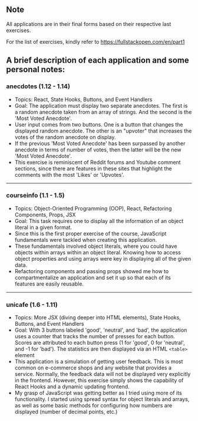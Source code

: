 ## Note

All applications are in their final forms based on their respective last exercises.

For the list of exercises, kindly refer to https://fullstackopen.com/en/part1

## A brief description of each application and some personal notes: 

### anecdotes (1.12 - 1.14)

* Topics: React, State Hooks, Buttons, and Event Handlers
* Goal: The application must display two separate anecdotes. The first is a random anecdote taken from an array of strings. And the second is the 'Most Voted Anecdote'.
* User input comes from two buttons. One is a button that changes the displayed random anecdote. The other is an "upvoter" that increases the votes of the random anecdote on display. 
* If the previous 'Most Voted Anecdote' has been surpassed by another anecdote in terms of number of votes, then the latter will be the new 'Most Voted Anecdote'.
* This exercise is reminiscent of Reddit forums and Youtube comment sections, since there are features in these sites that highlight the comments with the most 'Likes' or 'Upvotes'.

***

### courseinfo (1.1 - 1.5)

* Topics: Object-Oriented Programming (OOP), React, Refactoring Components, Props, JSX
* Goal: This task requires one to display all the information of an object literal in a given format.
* Since this is the first proper exercise of the course, JavaScript fundamentals were tackled when creating this application. 
* These fundamentals involved object literals, where you could have objects within arrays within an object literal. Knowing how to access object properties and using arrays were key in displaying all of the given data.
* Refactoring components and passing props showed me how to compartmentalize an application and set it up so that each of its features are easily reusable. 

***

### unicafe (1.6 - 1.11)

* Topics: More JSX (diving deeper into HTML elements), State Hooks, Buttons, and Event Handlers
* Goal: With 3 buttons labeled 'good', 'neutral', and 'bad', the application uses a counter that tracks the number of presses for each button. Scores are attributed to each button press (1 for 'good', 0 for 'neutral', and -1 for 'bad'). The statistics are then displayed via an HTML `<table>` element
* This application is a simulation of getting user feedback. This is most common on e-commerce shops and any website that provides a service. Normally, the feedback data will not be displayed very explicitly in the frontend. However, this exercise simply shows the capability of React Hooks and a dynamic updating frontend.
* My grasp of JavaScript was getting better as I tried using more of its functionality. I started using spread syntax for object literals and arrays, as well as some basic methods for configuring how numbers are displayed (number of decimal points, etc.)
